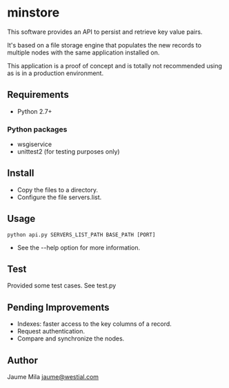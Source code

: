 minstore
========

This software provides an API to persist and retrieve key value pairs. 

It's based on a file storage engine that populates the new records to multiple nodes with the same application installed on.


This application is a proof of concept and is totally not recommended using as is in a production environment.

Requirements
------------

* Python 2.7+

### Python packages

* wsgiservice
* unittest2 (for testing purposes only)

Install
-------

* Copy the files to a directory.
* Configure the file servers.list.

Usage
-----

`python api.py SERVERS_LIST_PATH BASE_PATH [PORT]`

* See the --help option for more information.

Test
----

Provided some test cases. See test.py

Pending Improvements
--------------------

* Indexes: faster access to the key columns of a record.
* Request authentication.
* Compare and synchronize the nodes.

Author
------

Jaume Mila <jaume@westial.com>